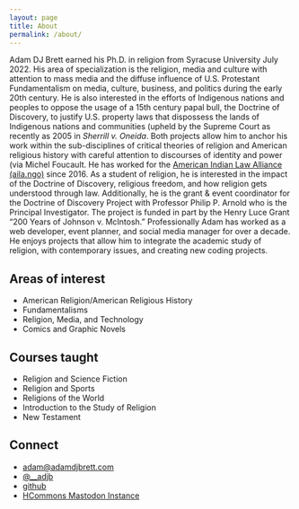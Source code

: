 ```yaml
---
layout: page
title: About
permalink: /about/
---
```



Adam DJ Brett earned his Ph.D. in religion from Syracuse University July 2022.   His area of specialization is the religion, media and culture with attention to mass media and the diffuse influence of U.S. Protestant Fundamentalism on media, culture, business, and politics during the early 20th century. He is also interested in the efforts of Indigenous nations and peoples to oppose the usage of a 15th century papal bull, the Doctrine of Discovery, to justify U.S. property laws that dispossess the lands of Indigenous nations and communities (upheld by the Supreme Court as recently as 2005 in *Sherrill v. Oneida*. Both projects allow him to anchor his work within the sub-disciplines of critical theories of religion and American religious history with careful attention to discourses of identity and power (via Michel Foucault. He has worked for the [American Indian Law Alliance (aila.ngo)](https://aila.ngo) since 2016. As a student of religion, he is interested in the impact of the Doctrine of Discovery, religious freedom, and how religion gets understood through law. Additionally, he is the grant & event coordinator for the Doctrine of Discovery Project with Professor Philip P. Arnold who is the Principal Investigator. The project is funded in part by the Henry Luce Grant “200 Years of Johnson v. McIntosh.” Professionally Adam has worked as a web developer, event planner, and social media manager for over a decade. He enjoys projects that allow him to integrate the academic study of religion, with contemporary issues, and creating new coding projects.

## Areas of interest
  * American Religion/American Religious History
  * Fundamentalisms
  * Religion, Media, and Technology
  * Comics and Graphic Novels

## Courses taught
  * Religion and Science Fiction
  * Religion and Sports
  * Religions of the World
  * Introduction to the Study of Religion
  * New Testament

## Connect
  * <adam@adamdjbrett.com>
  * [@__adjb](https://twitter.com/__adjb)
  * [github](https://github.com/adamdjbrett/)
  * <a rel="me" href="https://hcommons.social/@adjb">HCommons Mastodon Instance</a>


